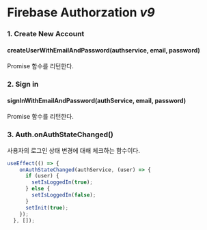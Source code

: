 # Firebase Authorzation *v9*

### 1. Create New Account

#### createUserWithEmailAndPassword(authservice, email, password)

Promise 함수를 리턴한다. 


### 2. Sign in 

#### signInWithEmailAndPassword(authService, email, password)
Promise 함수를 리턴한다. 


### 3. Auth.onAuthStateChanged()
사용자의 로그인 상태 변경에 대해 체크하는 함수이다.
```javascript
useEffect(() => {
    onAuthStateChanged(authService, (user) => {
      if (user) {
        setIsLoggedIn(true);
      } else {
        setIsLoggedIn(false);
      }
      setInit(true);
    });
  }, []);
````



